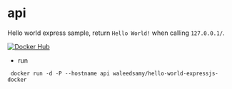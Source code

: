 # api
Hello world express sample, return `Hello World!` when calling `127.0.0.1/`.

[![Docker Hub](https://img.shields.io/badge/docker-ready-blue.svg)](https://registry.hub.docker.com/u/waleedsamy/hello-world-expressjs-docker/)

* run
 ```
  docker run -d -P --hostname api waleedsamy/hello-world-expressjs-docker
 ```

